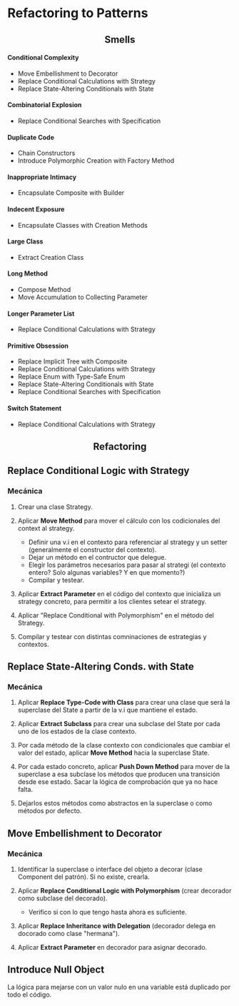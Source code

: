  
# Refactoring to Patterns

<h2 align="center">Smells</h2>

#### Conditional Complexity
- Move Embellishment to Decorator
- Replace Conditional Calculations with Strategy
- Replace State-Altering Conditionals with State

#### Combinatorial Explosion
- Replace Conditional Searches with Specification

#### Duplicate Code
- Chain Constructors
- Introduce Polymorphic Creation with Factory Method

#### Inappropriate Intimacy
- Encapsulate Composite with Builder

#### Indecent Exposure
- Encapsulate Classes with Creation Methods

#### Large Class
- Extract Creation Class

#### Long Method
- Compose Method
- Move Accumulation to Collecting Parameter

#### Longer Parameter List
- Replace Conditional Calculations with Strategy

#### Primitive Obsession
- Replace Implicit Tree with Composite
- Replace Conditional Calculations with Strategy
- Replace Enum with Type-Safe Enum
- Replace State-Altering Conditionals with State
- Replace Conditional Searches with Specification

#### Switch Statement
- Replace Conditional Calculations with Strategy


<h2 align="center">Refactoring</h2>

## Replace Conditional Logic with Strategy
### Mecánica

1. Crear una clase Strategy.

2. Aplicar **Move Method** para mover el cálculo con los codicionales del context al strategy.

    - Definir una v.i en el contexto para referenciar al strategy y un setter (generalmente el constructor del contexto).
    - Dejar un método en el contructor que delegue.
    - Elegir los parámetros necesarios para pasar al strategi (el contexto entero? Solo algunas variables? Y en que momento?)
    - Compilar y testear.

3. Aplicar **Extract Parameter** en el código del contexto que inicializa un strategy concreto, para permitir a los clientes setear el strategy.

4. Aplicar "Replace Conditional with Polymorphism" en el método del Strategy.

5. Compilar y testear con distintas comninaciones de estrategias y contextos.

## Replace State-Altering Conds. with State
### Mecánica

1. Aplicar **Replace Type-Code with Class** para crear una clase que será la superclase del State a partir de la v.i que mantiene el estado.

2. Aplicar **Extract Subclass** para crear una subclase del State por cada uno de los estados de la clase contexto.

3. Por cada método de la clase contexto con condicionales que cambiar el valor del estado, aplicar **Move Method** hacia la superclase State.

4. Por cada estado concreto, aplicar **Push Down Method** para mover de la superclase a esa subclase los métodos que producen una transición desde ese estado. Sacar la lógica de comprobación que ya no hace falta.

5. Dejarlos estos métodos como abstractos en la superclase o como métodos por defecto.

## Move Embellishment to Decorator
### Mecánica
1. Identificar la superclase o interface del objeto a decorar (clase Component del patrón). Si no existe, crearla.

2. Aplicar **Replace Conditional Logic with Polymorphism** (crear decorador como subclase del decorado).

    - Verifico si con lo que tengo hasta ahora es suficiente.

3. Aplicar **Replace Inheritance with Delegation** (decorador delega en docorado como clase "hermana").

4. Aplicar **Extract Parameter** en decorador para asignar decorado.

## Introduce Null Object
La lógica para mejarse con un valor nulo en una variable está duplicado por todo el código.
